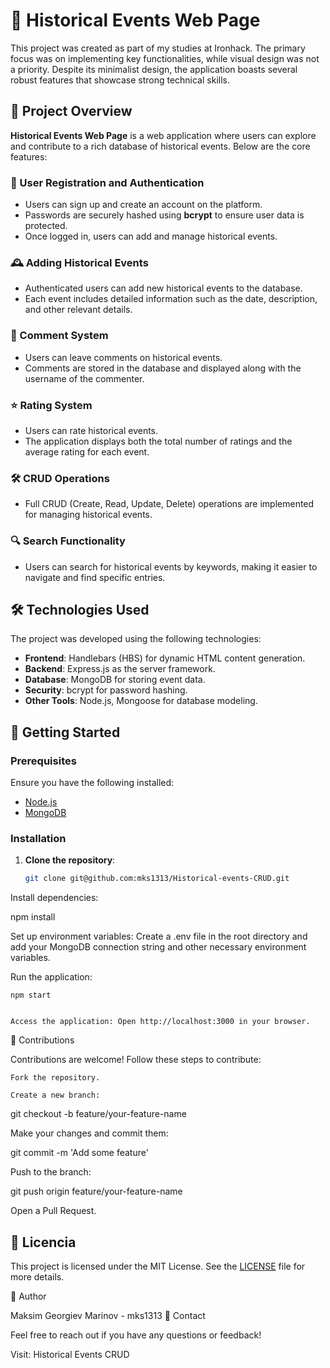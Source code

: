 # 📜 Historical Events Web Page

This project was created as part of my studies at Ironhack. The primary focus was on implementing key functionalities, while visual design was not a priority. Despite its minimalist design, the application boasts several robust features that showcase strong technical skills.

## 🌟 Project Overview

**Historical Events Web Page** is a web application where users can explore and contribute to a rich database of historical events. Below are the core features:

### 🔐 User Registration and Authentication

- Users can sign up and create an account on the platform.
- Passwords are securely hashed using **bcrypt** to ensure user data is protected.
- Once logged in, users can add and manage historical events.

### 🕰️ Adding Historical Events

- Authenticated users can add new historical events to the database.
- Each event includes detailed information such as the date, description, and other relevant details.

### 💬 Comment System

- Users can leave comments on historical events.
- Comments are stored in the database and displayed along with the username of the commenter.

### ⭐ Rating System

- Users can rate historical events.
- The application displays both the total number of ratings and the average rating for each event.

### 🛠️ CRUD Operations

- Full CRUD (Create, Read, Update, Delete) operations are implemented for managing historical events.

### 🔍 Search Functionality

- Users can search for historical events by keywords, making it easier to navigate and find specific entries.

## 🛠️ Technologies Used

The project was developed using the following technologies:

- **Frontend**: Handlebars (HBS) for dynamic HTML content generation.
- **Backend**: Express.js as the server framework.
- **Database**: MongoDB for storing event data.
- **Security**: bcrypt for password hashing.
- **Other Tools**: Node.js, Mongoose for database modeling.

## 🚀 Getting Started

### Prerequisites

Ensure you have the following installed:

- [Node.js](https://nodejs.org/)
- [MongoDB](https://www.mongodb.com/)

### Installation

1. **Clone the repository**:
   ```bash
   git clone git@github.com:mks1313/Historical-events-CRUD.git
Install dependencies:


npm install

Set up environment variables: Create a .env file in the root directory and add your MongoDB connection string and other necessary environment variables.

Run the application:


    npm start
    

    Access the application: Open http://localhost:3000 in your browser.

🤝 Contributions

Contributions are welcome! Follow these steps to contribute:

    Fork the repository.
    
    Create a new branch:


git checkout -b feature/your-feature-name

Make your changes and commit them:


git commit -m 'Add some feature'

Push to the branch:

  git push origin feature/your-feature-name

Open a Pull Request.
    

 ## 📝 Licencia

This project is licensed under the MIT License. See the [LICENSE](LICENSE) file for more details.


👤 Author

Maksim Georgiev Marinov - mks1313
📧 Contact

Feel free to reach out if you have any questions or feedback!

Visit: Historical Events CRUD
